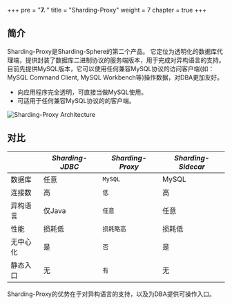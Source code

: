 +++
pre = "<b>7. </b>"
title = "Sharding-Proxy"
weight = 7
chapter = true
+++

## 简介

Sharding-Proxy是Sharding-Sphere的第二个产品。
它定位为透明化的数据库代理端，提供封装了数据库二进制协议的服务端版本，用于完成对异构语言的支持。
目前先提供MySQL版本，它可以使用任何兼容MySQL协议的访问客户端(如：MySQL Command Client, MySQL Workbench等)操作数据，对DBA更加友好。

* 向应用程序完全透明，可直接当做MySQL使用。
* 可适用于任何兼容MySQL协议的的客户端。

![Sharding-Proxy Architecture](http://ovfotjrsi.bkt.clouddn.com/proxy_brief_v2_cn.png)

## 对比

|         | *Sharding-JDBC* | *Sharding-Proxy* | *Sharding-Sidecar* |
| ------- | --------------- | ---------------- | ------------------ |
| 数据库   | 任意            | `MySQL`          | MySQL               |
| 连接数   | 高              | `低`             | 高                  |
| 异构语言 | 仅Java          | `任意`            | 任意                |
| 性能     | 损耗低          | `损耗略高`         | 损耗低              |
| 无中心化 | 是              | `否`              | 是                  |
| 静态入口 | 无              | `有`              | 无                  |

Sharding-Proxy的优势在于对异构语言的支持，以及为DBA提供可操作入口。
